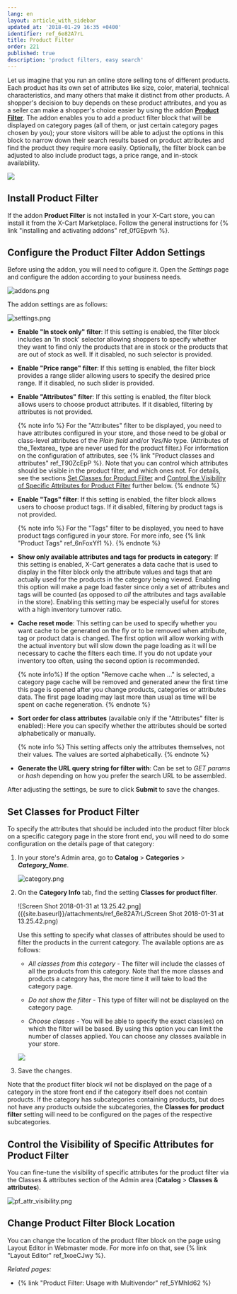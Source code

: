 ```yaml
---
lang: en
layout: article_with_sidebar
updated_at: '2018-01-29 16:35 +0400'
identifier: ref_6e82A7rL
title: Product Filter
order: 221
published: true
description: 'product filters, easy search'
---
```

Let us imagine that you run an online store selling tons of different products. Each product has its own set of attributes like size, color, material, technical characteristics, and many others that make it distinct from other products. A shopper's decision to buy depends on these product attributes, and you as a seller can make a shopper's choice easier by using the addon **[Product Filter](https://market.x-cart.com/addons/product-filter.html)**. The addon enables you to add a product filter block that will be displayed on category pages (all of them, or just certain category pages chosen by you); your store visitors will be able to adjust the options in this block to narrow down their search results based on product attributes and find the product they require more easily. Optionally, the filter block can be adjusted to also include product tags, a price range, and in-stock availability. 

![]({{site.baseurl}}/attachments/ref_6e82A7rL/store-front.png)

## Install Product Filter
If the addon **Product Filter** is not installed in your X-Cart store, you can install it from the X-Cart Marketplace. Follow the general instructions for {% link "installing and activating addons" ref_0fGEpvrh %}.

## Configure the Product Filter Addon Settings
Before using the addon, you will need to cofigure it. Open the _Settings_ page and configure the addon according to your business needs.

![addons.png]({{site.baseurl}}/attachments/ref_6e82A7rL/addons.png)

The addon settings are as follows:

![settings.png]({{site.baseurl}}/attachments/ref_6e82A7rL/settings.png)

   * **Enable "In stock only" filter**: If this setting is enabled, the filter block includes an 'In stock' selector allowing shoppers to specify whether they want to find only the products that are in stock or the products that are out of stock as well. If it disabled, no such selector is provided. 

   * **Enable "Price range" filter**: If this setting is enabled, the filter block provides a range slider allowing users to specify the desired price range. If it disabled, no such slider is provided. 

   * **Enable "Attributes" filter**: If this setting is enabled, the filter block allows users to choose product attributes. If it disabled, filtering by attributes is not provided.

     {% note info %}
     For the "Attributes" filter to be displayed, you need to have attributes configured in your store, and those need to be global or class-level attributes of the _Plain field_ and/or _Yes/No_ type. (Attributes of the_Textarea_ type are never used for the product filter.) 
     For information on the configuration of attributes, see {% link "Product classes and attributes" ref_T90ZcEpP %}.
     Note that you can control which attributes should be visible in the product filter, and which ones not. For details, see the sections [Set Classes for Product Filter](#set-classes-for-product-filter) and [Control the Visibility of Specific Attributes for Product Filter](#control-the-visibility-of-specific-attributes-for-product-filter) further below.
     {% endnote %}

   * **Enable "Tags" filter**: If this setting is enabled, the filter block allows users to choose product tags. If it disabled, filtering by product tags is not provided.

     {% note info %}
     For the "Tags" filter to be displayed, you need to have product tags configured in your store. For more info, see {% link "Product Tags" ref_6nFoxYf1 %}.
     {% endnote %}

   * **Show only available attributes and tags for products in category**: If this setting is enabled, X-Cart generates a data cache that is used to display in the filter block only the attribute values and tags that are actually used for the products in the category being viewed. Enabling this option will make a page load faster since only a set of attributes and tags will be counted (as opposed to _all_ the attributes and tags available in the store). Enabling this setting may be especially useful for stores with a high inventory turnover ratio.

   * **Cache reset mode**: This setting can be used to specify whether you want cache to be generated on the fly or to be removed when attribute, tag or product data is changed. The first option will allow working with the actual inventory but will slow down the page loading as it will be necessary to cache the filters each time. If you do not update your inventory too often, using the second option is recommended. 

     {% note info%}
     If the option "Remove cache when ..." is selected, a category page cache will be removed and generated anew the first time this page is opened after you change products, categories or attributes data. The first page loading may last more than usual as time will be spent on cache regeneration.
     {% endnote %}

   * **Sort order for class attributes** (available only if the "Attributes" filter is enabled): Here you can specify whether the attributes should be sorted alphabetically or manually.

     {% note info %}
     This setting affects only the attributes themselves, not their values. The values are sorted alphabetically. 
     {% endnote %}

   * **Generate the URL query string for filter with**: Can be set to _GET params_ or _hash_ depending on how you prefer the search URL to be assembled.

After adjusting the settings, be sure to click **Submit** to save the changes.

## Set Classes for Product Filter
To specify the attributes that should be included into the product filter block on a specific category page in the store front end, you will need to do some configuration on the details page of that category: 

   1. In your store's Admin area, go to **Catalog** > **Categories** > **_Category_Name_**.

      ![category.png]({{site.baseurl}}/attachments/ref_6e82A7rL/category.png)

   2. On the **Category Info** tab, find the setting **Classes for product filter**.

      ![Screen Shot 2018-01-31 at 13.25.42.png]({{site.baseurl}}/attachments/ref_6e82A7rL/Screen Shot 2018-01-31 at 13.25.42.png)

      Use this setting to specify what classes of attributes should be used to filter the products in the current category. The available options are as follows:
      
      * _All classes from this category_ - The filter will include the classes of all the products from this category. Note that the more classes and products a category has, the more time it will take to load the category page.
      
      * _Do not show the filter_ - This type of filter will not be displayed on the category page.
      
      * _Choose classes_ - You will be able to specify the exact class(es) on which the filter will be based. By using this option you can limit the number of classes applied. You can choose any classes available in your store.

      ![]({{site.baseurl}}/attachments/ref_6e82A7rL/Screen%20Shot%202018-01-31%20at%2013.26.33.png)

   3. Save the changes.
   
Note that the product filter block wil not be displayed on the page of a category in the store front end if the category itself does not contain products. If the category has subcategories containing products, but does not have any products outside the subcategories, the **Classes for product filter** setting will need to be configured on the pages of the respective subcategories.

## Control the Visibility of Specific Attributes for Product Filter
You can fine-tune the visibility of specific attributes for the product filter via the Classes & attributes section of the Admin area (**Catalog** > **Classes & attributes**).
      
   ![pf_attr_visibility.png]({{site.baseurl}}/attachments/ref_6e82A7rL/pf_attr_visibility.png)

## Change Product Filter Block Location
You can change the location of the product filter block on the page using Layout Editor in Webmaster mode. For more info on that, see {% link "Layout Editor" ref_1xoeCJwy %}.


_Related pages:_

   * {% link "Product Filter: Usage with Multivendor" ref_5YMhId62 %}
